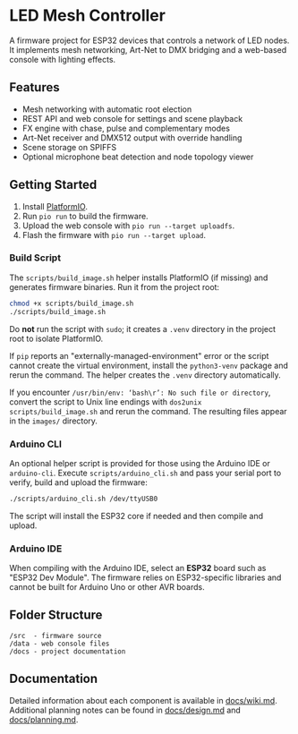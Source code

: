 # LED Mesh Controller

A firmware project for ESP32 devices that controls a network of LED nodes. It implements mesh networking, Art-Net to DMX bridging and a web-based console with lighting effects.

## Features
- Mesh networking with automatic root election
- REST API and web console for settings and scene playback
- FX engine with chase, pulse and complementary modes
- Art-Net receiver and DMX512 output with override handling
- Scene storage on SPIFFS
- Optional microphone beat detection and node topology viewer

## Getting Started
1. Install [PlatformIO](https://platformio.org/).
2. Run `pio run` to build the firmware.
3. Upload the web console with `pio run --target uploadfs`.
4. Flash the firmware with `pio run --target upload`.

### Build Script
The `scripts/build_image.sh` helper installs PlatformIO (if missing) and
generates firmware binaries. Run it from the project root:

```bash
chmod +x scripts/build_image.sh
./scripts/build_image.sh
```

Do **not** run the script with `sudo`; it creates a `.venv` directory in the
project root to isolate PlatformIO.

If `pip` reports an "externally-managed-environment" error or the script
cannot create the virtual environment, install the `python3-venv` package and
rerun the command. The helper creates the `.venv` directory automatically.

If you encounter `/usr/bin/env: ‘bash\r’: No such file or directory`, convert the
script to Unix line endings with `dos2unix scripts/build_image.sh` and rerun the
command. The resulting files appear in the `images/` directory.

### Arduino CLI
An optional helper script is provided for those using the Arduino IDE or
`arduino-cli`. Execute `scripts/arduino_cli.sh` and pass your serial port to
verify, build and upload the firmware:

```bash
./scripts/arduino_cli.sh /dev/ttyUSB0
```
The script will install the ESP32 core if needed and then compile and upload.

### Arduino IDE
When compiling with the Arduino IDE, select an **ESP32** board such as "ESP32 Dev Module". The firmware relies on ESP32-specific libraries and cannot be built for Arduino Uno or other AVR boards.

## Folder Structure
```
/src  - firmware source
/data - web console files
/docs - project documentation
```

## Documentation
Detailed information about each component is available in [docs/wiki.md](docs/wiki.md). Additional planning notes can be found in [docs/design.md](docs/design.md) and [docs/planning.md](docs/planning.md).

